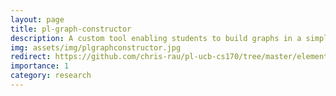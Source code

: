 ```yaml
---
layout: page
title: pl-graph-constructor
description: A custom tool enabling students to build graphs in a simple interface and converts them into a DOT-language form for autograding. Open-source contribution to PrairieLearn. Developed within UC Berkeley ACE Lab, published at ACM CompEd 2025 Conference to be presented in San Francisco, USA and Gaborone, Botswana.
img: assets/img/plgraphconstructor.jpg
redirect: https://github.com/chris-rau/pl-ucb-cs170/tree/master/elements/pl-graph-constructor
importance: 1
category: research
---
```

